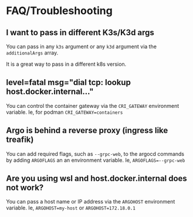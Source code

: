 # FAQ/Troubleshooting

## I want to pass in different K3s/K3d args
You can pass in any `k3s` argument or any `k3d` argument via the `additionalArgs` array.

It is a great way to pass in a different k8s version.

## level=fatal msg="dial tcp: lookup host.docker.internal..."
You can control the container gateway via the `CRI_GATEWAY` environment variable.
Ie, for podman `CRI_GATEWAY=containers`

## Argo is behind a reverse proxy (ingress like treafik)
You can add required flags, such as `--grpc-web`, to the argocd commands by adding `ARGOFLAGS` an an environment variable.
Ie, `ARGOFLAGS=--grpc-web`

## Are you using wsl and host.docker.internal does not work?
You can pass a host name or IP address via the `ARGOHOST` environment variable.
Ie, `ARGOHOST=my-host` or `ARGOHOST=172.18.0.1`